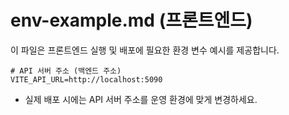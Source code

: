 # env-example.md (프론트엔드)

이 파일은 프론트엔드 실행 및 배포에 필요한 환경 변수 예시를 제공합니다.

```
# API 서버 주소 (백엔드 주소)
VITE_API_URL=http://localhost:5090
```

- 실제 배포 시에는 API 서버 주소를 운영 환경에 맞게 변경하세요.
